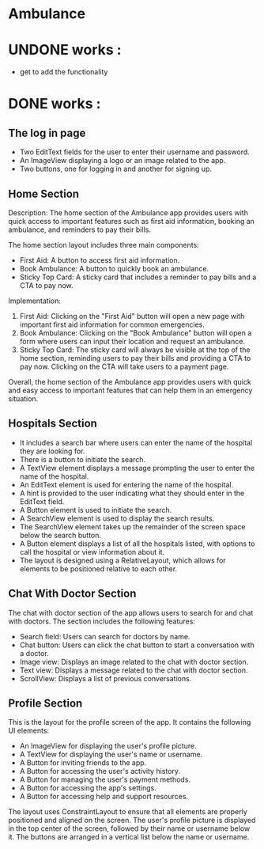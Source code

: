 # Ambulance

# UNDONE works :

- get to add the functionality 


# DONE works :

## The log in page

- Two EditText fields for the user to enter their username and password.
- An ImageView displaying a logo or an image related to the app.
- Two buttons, one for logging in and another for signing up.

## Home Section

Description:
The home section of the Ambulance app provides users with quick access to important features such as first aid information, booking an ambulance, and reminders to pay their bills.

The home section layout includes three main components:

- First Aid: A button to access first aid information.
- Book Ambulance: A button to quickly book an ambulance.
- Sticky Top Card: A sticky card that includes a reminder to pay bills and a CTA to pay now.

Implementation:

1. First Aid: Clicking on the "First Aid" button will open a new page with important first aid information for common emergencies.
2. Book Ambulance: Clicking on the "Book Ambulance" button will open a form where users can input their location and request an ambulance.
3. Sticky Top Card: The sticky card will always be visible at the top of the home section, reminding users to pay their bills and providing a CTA to pay now. Clicking on the CTA will take users to a payment page.

Overall, the home section of the Ambulance app provides users with quick and easy access to important features that can help them in an emergency situation.


## Hospitals Section

- It includes a search bar where users can enter the name of the hospital they are looking for.
- There is a button to initiate the search.
- A TextView element displays a message prompting the user to enter the name of the hospital.
- An EditText element is used for entering the name of the hospital.
- A hint is provided to the user indicating what they should enter in the EditText field.
- A Button element is used to initiate the search.
- A SearchView element is used to display the search results.
- The SearchView element takes up the remainder of the screen space below the search button.
- A Button element displays a list of all the hospitals listed, with options to call the hospital or view information about it.
- The layout is designed using a RelativeLayout, which allows for elements to be positioned relative to each other.

## Chat With Doctor Section 

The chat with doctor section of the app allows users to search for and chat with doctors. The section includes the following features:

- Search field: Users can search for doctors by name.
- Chat button: Users can click the chat button to start a conversation with a doctor.
- Image view: Displays an image related to the chat with doctor section.
- Text view: Displays a message related to the chat with doctor section.
- ScrollView: Displays a list of previous conversations.

## Profile Section

This is the layout for the profile screen of the app. It contains the following UI elements:

- An ImageView for displaying the user's profile picture.
- A TextView for displaying the user's name or username.
- A Button for inviting friends to the app.
- A Button for accessing the user's activity history.
- A Button for managing the user's payment methods.
- A Button for accessing the app's settings.
- A Button for accessing help and support resources.

The layout uses ConstraintLayout to ensure that all elements are properly positioned and aligned on the screen. The user's profile picture is displayed in the top center of the screen, followed by their name or username below it. The buttons are arranged in a vertical list below the name or username.
